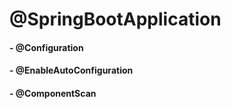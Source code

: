 # @SpringBootApplication

#### - @Configuration

#### - @EnableAutoConfiguration

#### - @ComponentScan 

